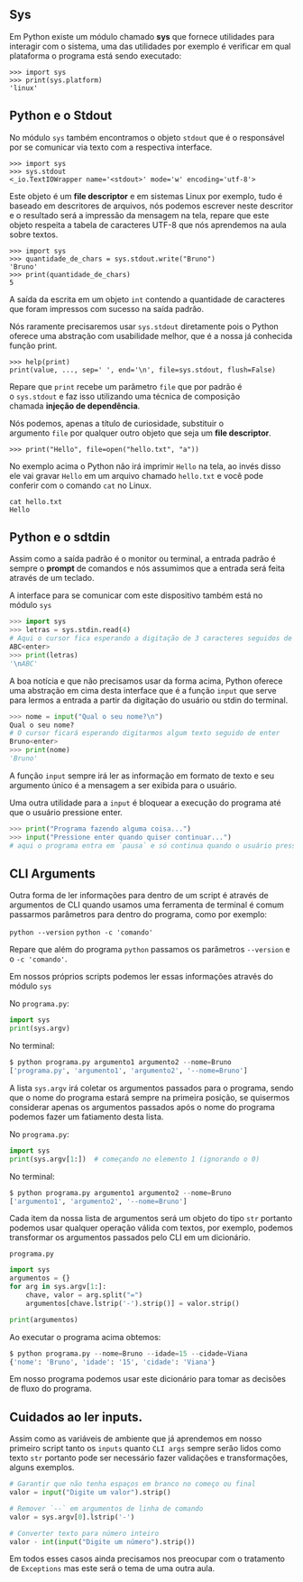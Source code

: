 ## Sys

Em Python existe um módulo chamado **sys** que fornece utilidades para interagir com o sistema, uma das utilidades por exemplo é verificar em qual plataforma o programa está sendo executado:

```
>>> import sys
>>> print(sys.platform)
'linux'
```

## Python e o Stdout

No módulo `sys` também encontramos o objeto `stdout` que é o responsável por se comunicar via texto com a respectiva interface.

```
>>> import sys
>>> sys.stdout
<_io.TextIOWrapper name='<stdout>' mode='w' encoding='utf-8'>
```

Este objeto é um **file descriptor** e em sistemas Linux por exemplo, tudo é baseado em descritores de arquivos, nós podemos escrever neste descritor e o resultado será a impressão da mensagem na tela, repare que este objeto respeita a tabela de caracteres UTF-8 que nós aprendemos na aula sobre textos.

```
>>> import sys
>>> quantidade_de_chars = sys.stdout.write("Bruno")
'Bruno'
>>> print(quantidade_de_chars)
5
```

A saída da escrita em um objeto `int` contendo a quantidade de caracteres que foram impressos com sucesso na saída padrão.

Nós raramente precisaremos usar `sys.stdout` diretamente pois o Python oferece uma abstração com usabilidade melhor, que é a nossa já conhecida função print.

```
>>> help(print)
print(value, ..., sep=' ', end='\n', file=sys.stdout, flush=False)
```

Repare que `print` recebe um parâmetro `file` que por padrão é o `sys.stdout` e faz isso utilizando uma técnica de composição chamada **injeção de dependência**.

Nós podemos, apenas a título de curiosidade, substituir o argumento `file` por qualquer outro objeto que seja um **file descriptor**.

```
>>> print("Hello", file=open("hello.txt", "a"))
```

No exemplo acima o Python não irá imprimir `Hello` na tela, ao invés disso ele vai gravar `Hello` em um arquivo chamado `hello.txt` e você pode conferir com o comando `cat` no Linux.

```shell
cat hello.txt
Hello
```

## Python e o sdtdin

Assim como a saída padrão é o monitor ou terminal, a entrada padrão é sempre o **prompt** de comandos e nós assumimos que a entrada será feita através de um teclado.

A interface para se comunicar com este dispositivo também está no módulo `sys`

```python
>>> import sys
>>> letras = sys.stdin.read(4)
# Aqui o cursor fica esperando a digitação de 3 caracteres seguidos de enter
ABC<enter>
>>> print(letras)
'\nABC'
```

A boa notícia e que não precisamos usar da forma acima, Python oferece uma abstração em cima desta interface que é a função `input` que serve para lermos a entrada a partir da digitação do usuário ou stdin do terminal.

```python
>>> nome = input("Qual o seu nome?\n")
Qual o seu nome?
# O cursor ficará esperando digitarmos algum texto seguido de enter
Bruno<enter>
>>> print(nome)
'Bruno'
```

A função `input` sempre irá ler as informação em formato de texto e seu argumento único é a mensagem a ser exibida para o usuário.

Uma outra utilidade para a `input` é bloquear a execução do programa até que o usuário pressione enter.

```python
>>> print("Programa fazendo alguma coisa...")
>>> input("Pressione enter quando quiser continuar...")
# aqui o programa entra em `pausa` e só continua quando o usuário pressionar enter
```

## CLI Arguments

Outra forma de ler informações para dentro de um script é através de argumentos de CLI quando usamos uma ferramenta de terminal é comum passarmos parâmetros para dentro do programa, como por exemplo:

`python --version`
`python -c 'comando'`

Repare que além do programa `python` passamos os parâmetros `--version` e o `-c 'comando'`.

Em nossos próprios scripts podemos ler essas informações através do módulo `sys`

No `programa.py`:

```python
import sys
print(sys.argv)
```

No terminal:

```python
$ python programa.py argumento1 argumento2 --nome=Bruno
['programa.py', 'argumento1', 'argumento2', '--nome=Bruno']
```

A lista `sys.argv` irá coletar os argumentos passados para o programa, sendo que o nome do programa estará sempre na primeira posição, se quisermos considerar apenas os argumentos passados após o nome do programa podemos fazer um fatiamento desta lista.

No `programa.py`:

```python
import sys
print(sys.argv[1:])  # começando no elemento 1 (ignorando o 0)
```

No terminal:

```python
$ python programa.py argumento1 argumento2 --nome=Bruno
['argumento1', 'argumento2', '--nome=Bruno']
```

Cada item da nossa lista de argumentos será um objeto do tipo `str` portanto podemos usar qualquer operação válida com textos, por exemplo, podemos transformar os argumentos passados pelo CLI em um dicionário.

`programa.py`

```python
import sys
argumentos = {}
for arg in sys.argv[1:]:
    chave, valor = arg.split("=")
    argumentos[chave.lstrip('-').strip()] = valor.strip()

print(argumentos)
```

Ao executar o programa acima obtemos:

```python
$ python programa.py --nome=Bruno --idade=15 --cidade=Viana
{'nome': 'Bruno', 'idade': '15', 'cidade': 'Viana'}
```

Em nosso programa podemos usar este dicionário para tomar as decisões de fluxo do programa.

## Cuidados ao ler inputs.

Assim como as variáveis de ambiente que já aprendemos em nosso primeiro script tanto os `inputs` quanto `CLI args` sempre serão lidos como texto `str` portanto pode ser necessário fazer validações e transformações, alguns exemplos.

```python
# Garantir que não tenha espaços em branco no começo ou final
valor = input("Digite um valor").strip()

# Remover `--` em argumentos de linha de comando
valor = sys.argv[0].lstrip('-')

# Converter texto para número inteiro
valor - int(input("Digite um número").strip())
```

Em todos esses casos ainda precisamos nos preocupar com o tratamento de `Exceptions` mas este será o tema de uma outra aula.